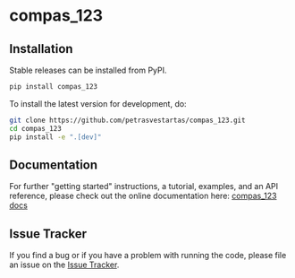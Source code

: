 # compas_123



## Installation

Stable releases can be installed from PyPI.

```bash
pip install compas_123
```

To install the latest version for development, do:

```bash
git clone https://github.com/petrasvestartas/compas_123.git
cd compas_123
pip install -e ".[dev]"
```

## Documentation

For further "getting started" instructions, a tutorial, examples, and an API reference,
please check out the online documentation here: [compas_123 docs](https://petrasvestartas.github.io/compas_123)

## Issue Tracker

If you find a bug or if you have a problem with running the code, please file an issue on the [Issue Tracker](https://github.com/petrasvestartas/compas_123/issues).

